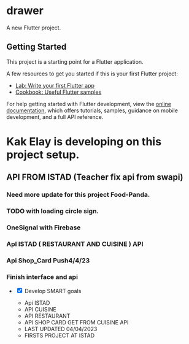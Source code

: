 # drawer

A new Flutter project.

## Getting Started

This project is a starting point for a Flutter application.

A few resources to get you started if this is your first Flutter project:

- [Lab: Write your first Flutter app](https://docs.flutter.dev/get-started/codelab)
- [Cookbook: Useful Flutter samples](https://docs.flutter.dev/cookbook)

For help getting started with Flutter development, view the
[online documentation](https://docs.flutter.dev/), which offers tutorials,
samples, guidance on mobile development, and a full API reference.

# Kak Elay is developing on this project setup.
## API FROM ISTAD (Teacher fix  api from swapi) 
### Need more update for this project  Food-Panda.
### TODO with  loading circle sign.
###  OneSignal with  Firebase
###  ApI ISTAD  ( RESTAURANT  AND  CUISINE ) API
###  Api  Shop_Card Push4/4/23
###  Finish interface and  api  
- <input type="checkbox" checked> Develop SMART goals

  - Api ISTAD 
  - API CUISINE
  - API RESTAURANT 
  - API  SHOP CARD  GET  FROM  CUISINE API 
  - LAST UPDATED 04/04/2023 
  - FIRSTS  PROJECT AT ISTAD

